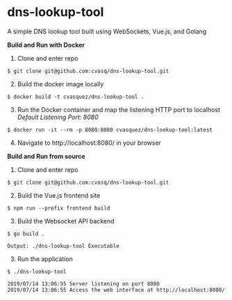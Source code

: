 # dns-lookup-tool
A simple DNS lookup tool built using WebSockets, Vue.js, and Golang

**Build and Run with Docker**
1. Clone and enter repo
```
$ git clone git@github.com:cvasq/dns-lookup-tool.git
```
2. Build the docker image locally
```
$ docker build -t cvasquez/dns-lookup-tool .
```                                                                                                                                                                                           
3. Run the Docker container and map the listening HTTP port to localhost  
_Default Listening Port: 8080_
```
$ docker run -it --rm -p 8080:8080 cvasquez/dns-lookup-tool:latest
```                                                                                                                                                                                           
4. Navigate to http://localhost:8080/ in your browser

**Build and Run from source**
1. Clone and enter repo
```
$ git clone git@github.com:cvasq/dns-lookup-tool.git
```
2. Build the Vue.js frontend site
```
$ npm run --prefix frontend build
```
3. Build the Websocket API backend
```
$ go build .

Output: ./dns-lookup-tool Executable
```
3. Run the application
```
$ ./dns-lookup-tool 

2019/07/14 13:06:55 Server listening on port 8080
2019/07/14 13:06:55 Access the web interface at http://localhost:8080/
```
